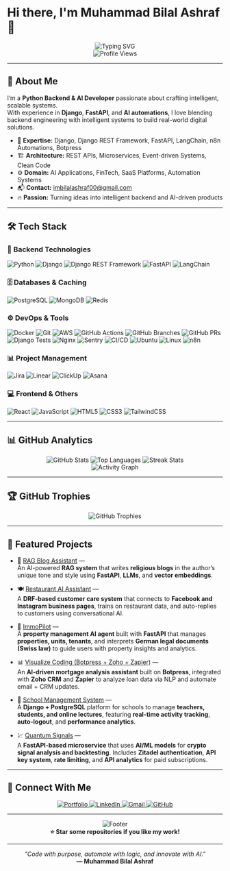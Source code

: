 # Hi there, I'm Muhammad Bilal Ashraf 👋

<div align="center">
  <img src="https://readme-typing-svg.herokuapp.com?font=Fira+Code&pause=1000&color=00D4AA&center=true&vCenter=true&width=435&lines=Python+%7C+Django+%7C+FastAPI+Developer;AI+Solutions+Engineer;Automation+and+Backend+Specialist;Open+Source+Contributor" alt="Typing SVG" />
</div>

<div align="center">
  <img src="https://komarev.com/ghpvc/?username=imbilalashraf&label=Profile%20Views&color=0e75b6&style=for-the-badge" alt="Profile Views" />
</div>

---

## 🚀 About Me

I’m a **Python Backend & AI Developer** passionate about crafting intelligent, scalable systems.  
With experience in **Django**, **FastAPI**, and **AI automations**, I love blending backend engineering with intelligent systems to build real-world digital solutions.

- 🧠 **Expertise:** Django, Django REST Framework, FastAPI, LangChain, n8n Automations, Botpress
- 🏗 **Architecture:** REST APIs, Microservices, Event-driven Systems, Clean Code  
- ⚙️ **Domain:** AI Applications, FinTech, SaaS Platforms, Automation Systems  
- 📬 **Contact:** imbilalashraf00@gmail.com  
- 🔥 **Passion:** Turning ideas into intelligent backend and AI-driven products  

---

## 🛠️ Tech Stack

### 🧩 Backend Technologies

![Python](https://img.shields.io/badge/Python-3776AB?style=for-the-badge&logo=python&logoColor=white)
![Django](https://img.shields.io/badge/Django-092E20?style=for-the-badge&logo=django&logoColor=white)
![Django REST Framework](https://img.shields.io/badge/DRF-ff1709?style=for-the-badge&logo=django&logoColor=white)
![FastAPI](https://img.shields.io/badge/FastAPI-009688?style=for-the-badge&logo=fastapi&logoColor=white)
![LangChain](https://img.shields.io/badge/LangChain-1C3C3C?style=for-the-badge&logo=langchain&logoColor=white)

### 🗄️ Databases & Caching

![PostgreSQL](https://img.shields.io/badge/PostgreSQL-316192?style=for-the-badge&logo=postgresql&logoColor=white)
![MongoDB](https://img.shields.io/badge/MongoDB-4EA94B?style=for-the-badge&logo=mongodb&logoColor=white)
![Redis](https://img.shields.io/badge/Redis-DC382D?style=for-the-badge&logo=redis&logoColor=white)

### ⚙️ DevOps & Tools

![Docker](https://img.shields.io/badge/Docker-2496ED?style=for-the-badge&logo=docker&logoColor=white)
![Git](https://img.shields.io/badge/Git-F05032?style=for-the-badge&logo=git&logoColor=white)
![AWS](https://img.shields.io/badge/AWS-FF9900?style=for-the-badge&logo=amazonaws&logoColor=white)
![GitHub Actions](https://img.shields.io/badge/GitHub_Actions-2088FF?style=for-the-badge&logo=githubactions&logoColor=white)
![GitHub Branches](https://img.shields.io/badge/GitHub_Branches-181717?style=for-the-badge&logo=github&logoColor=white)
![GitHub PRs](https://img.shields.io/badge/GitHub_PR_Workflow-181717?style=for-the-badge&logo=github&logoColor=white)
![Django Tests](https://img.shields.io/badge/Django_Tests-092E20?style=for-the-badge&logo=django&logoColor=white)
![Nginx](https://img.shields.io/badge/Nginx-009639?style=for-the-badge&logo=nginx&logoColor=white)
![Sentry](https://img.shields.io/badge/Sentry-362D59?style=for-the-badge&logo=sentry&logoColor=white)
![CI/CD](https://img.shields.io/badge/CI/CD-FF6B6B?style=for-the-badge&logo=gitlab&logoColor=white)
![Ubuntu](https://img.shields.io/badge/Ubuntu-E95420?style=for-the-badge&logo=ubuntu&logoColor=white)
![Linux](https://img.shields.io/badge/Linux-FCC624?style=for-the-badge&logo=linux&logoColor=black)
![n8n](https://img.shields.io/badge/n8n-1F8ACB?style=for-the-badge&logo=n8n&logoColor=white)


### 📊 Project Management

![Jira](https://img.shields.io/badge/Jira-0052CC?style=for-the-badge&logo=jira&logoColor=white)
![Linear](https://img.shields.io/badge/Linear-5E6AD2?style=for-the-badge&logo=linear&logoColor=white)
![ClickUp](https://img.shields.io/badge/ClickUp-7B68EE?style=for-the-badge&logo=clickup&logoColor=white)
![Asana](https://img.shields.io/badge/Asana-273347?style=for-the-badge&logo=asana&logoColor=white)


### 💻 Frontend & Others

![React](https://img.shields.io/badge/React-20232A?style=for-the-badge&logo=react&logoColor=61DAFB)
![JavaScript](https://img.shields.io/badge/JavaScript-F7DF1E?style=for-the-badge&logo=javascript&logoColor=black)
![HTML5](https://img.shields.io/badge/HTML5-E34F26?style=for-the-badge&logo=html5&logoColor=white)
![CSS3](https://img.shields.io/badge/CSS3-1572B6?style=for-the-badge&logo=css3&logoColor=white)
![TailwindCSS](https://img.shields.io/badge/TailwindCSS-38B2AC?style=for-the-badge&logo=tailwind-css&logoColor=white)

---

## 📊 GitHub Analytics

<div align="center">
  <img src="https://github-readme-stats.vercel.app/api?username=imbilalashraf&show_icons=true&theme=tokyonight&hide_border=true&count_private=true&include_all_commits=true" alt="GitHub Stats" />
  
  <img src="https://github-readme-stats.vercel.app/api/top-langs/?username=imbilalashraf&layout=compact&theme=tokyonight&hide_border=true&langs_count=8" alt="Top Languages" />
  
  <img src="https://github-readme-streak-stats.herokuapp.com/?user=imbilalashraf&theme=tokyonight&hide_border=true&date_format=M%20j%5B%2C%20Y%5D" alt="Streak Stats" />
</div>

<div align="center">
  <img src="https://github-readme-activity-graph.vercel.app/graph?username=imbilalashraf&theme=tokyonight&hide_border=true&custom_title=Contribution%20Activity" alt="Activity Graph" />
</div>

---

## 🏆 GitHub Trophies

<div align="center">
  <img src="https://github-profile-trophy.vercel.app/?username=imbilalashraf&theme=tokyonight&no-frame=true&row=1&column=7" alt="GitHub Trophies" />
</div>

---

## 💼 Featured Projects

- 🧠 [RAG Blog Assistant](https://github.com/imbilalashraf/rag-blog-assistant) —  
  An AI-powered **RAG system** that writes **religious blogs** in the author’s unique tone and style using **FastAPI**, **LLMs**, and **vector embeddings**.

- 🍽️ [Restaurant AI Assistant](https://github.com/imbilalashraf/restaurant-ai-assistant) —  
  A **DRF-based customer care system** that connects to **Facebook and Instagram business pages**, trains on restaurant data, and auto-replies to customers using conversational AI.

- 🏡 [ImmoPilot](https://github.com/imbilalashraf/immopilot) —  
  A **property management AI agent** built with **FastAPI** that manages **properties, units, tenants**, and interprets **German legal documents (Swiss law)** to guide users with property insights and analytics.

- 📊 [Visualize Coding (Botpress + Zoho + Zapier)](https://github.com/imbilalashraf/visualize-coding) —  
  An **AI-driven mortgage analysis assistant** built on **Botpress**, integrated with **Zoho CRM** and **Zapier** to analyze loan data via NLP and automate email + CRM updates.

- 🏫 [School Management System](https://github.com/imbilalashraf/school-management-system) —  
  A **Django + PostgreSQL** platform for schools to manage **teachers, students, and online lectures**, featuring **real-time activity tracking**, **auto-logout**, and **performance analytics**.

- 💹 [Quantum Signals](https://github.com/imbilalashraf/quantum-signals) —  
  A **FastAPI-based microservice** that uses **AI/ML models** for **crypto signal analysis and backtesting**. Includes **Zitadel authentication**, **API key system**, **rate limiting**, and **API analytics** for paid subscriptions.

---

## 🤝 Connect With Me

<div align="center">
  <a href="https://imbilalashraf.github.io/">
    <img src="https://img.shields.io/badge/Portfolio-3423A6?style=for-the-badge&logo=Google-Chrome&logoColor=white" alt="Portfolio" />
  </a>
  <a href="https://www.linkedin.com/in/bilal-ashraf-856569334/">
    <img src="https://img.shields.io/badge/LinkedIn-0077B5?style=for-the-badge&logo=linkedin&logoColor=white" alt="LinkedIn" />
  </a>
  <a href="mailto:imbilalashraf00@gmail.com">
    <img src="https://img.shields.io/badge/Gmail-D14836?style=for-the-badge&logo=gmail&logoColor=white" alt="Gmail" />
  </a>
  <a href="https://github.com/imbilalashraf">
    <img src="https://img.shields.io/badge/GitHub-100000?style=for-the-badge&logo=github&logoColor=white" alt="GitHub" />
  </a>
</div>

---

<div align="center">
  <img src="https://capsule-render.vercel.app/api?type=waving&color=gradient&height=100&section=footer" alt="Footer" />
</div>

<div align="center">
  <b>⭐ Star some repositories if you like my work!</b>
</div>

---

<div align="center">
  <i>"Code with purpose, automate with logic, and innovate with AI."</i><br>
  <b>— Muhammad Bilal Ashraf</b>
</div>
